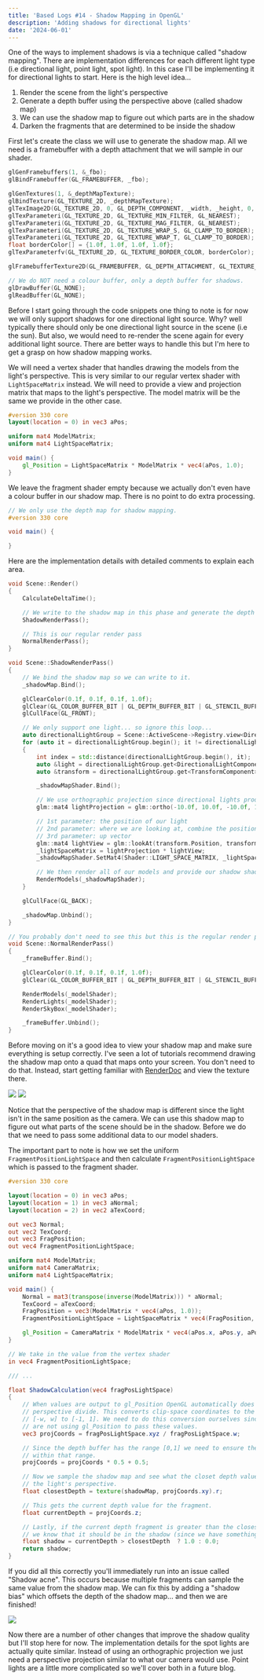 ```yaml
---
title: 'Based Logs #14 - Shadow Mapping in OpenGL'
description: 'Adding shadows for directional lights'
date: '2024-06-01'
---
```


One of the ways to implement shadows is via a technique called "shadow mapping". There are implementation differences for each different light type (i.e directional light, point light, spot light). In this case I'll be implementing it for directional lights to start. Here is the high level idea...

1. Render the scene from the light's perspective
2. Generate a depth buffer using the perspective above (called shadow map)
3. We can use the shadow map to figure out which parts are in the shadow
4. Darken the fragments that are determined to be inside the shadow

First let's create the class we will use to generate the shadow map. All we need is a framebuffer with a depth attachment that we will sample in our shader.

```cpp
glGenFramebuffers(1, &_fbo);
glBindFramebuffer(GL_FRAMEBUFFER, _fbo);

glGenTextures(1, &_depthMapTexture);
glBindTexture(GL_TEXTURE_2D, _depthMapTexture);
glTexImage2D(GL_TEXTURE_2D, 0, GL_DEPTH_COMPONENT, _width, _height, 0, GL_DEPTH_COMPONENT, GL_FLOAT, NULL);
glTexParameteri(GL_TEXTURE_2D, GL_TEXTURE_MIN_FILTER, GL_NEAREST);
glTexParameteri(GL_TEXTURE_2D, GL_TEXTURE_MAG_FILTER, GL_NEAREST);
glTexParameteri(GL_TEXTURE_2D, GL_TEXTURE_WRAP_S, GL_CLAMP_TO_BORDER);
glTexParameteri(GL_TEXTURE_2D, GL_TEXTURE_WRAP_T, GL_CLAMP_TO_BORDER);
float borderColor[] = {1.0f, 1.0f, 1.0f, 1.0f};
glTexParameterfv(GL_TEXTURE_2D, GL_TEXTURE_BORDER_COLOR, borderColor);

glFramebufferTexture2D(GL_FRAMEBUFFER, GL_DEPTH_ATTACHMENT, GL_TEXTURE_2D, _depthMapTexture, 0);

// We do NOT need a colour buffer, only a depth buffer for shadows.
glDrawBuffer(GL_NONE);
glReadBuffer(GL_NONE);
```

Before I start going through the code snippets one thing to note is for now we will only support shadows for one directional light source. Why? well typically there should only be one directional light source in the scene (i.e the sun). But also, we would need to re-render the scene again for every additional light source. There are better ways to handle this but I'm here to get a grasp on how shadow mapping works.

We will need a vertex shader that handles drawing the models from the light's perspective. This is very similar to our regular vertex shader with `LightSpaceMatrix` instead. We will need to provide a view and projection matrix that maps to the light's perspective. The model matrix will be the same we provide in the other case.

```glsl
#version 330 core
layout(location = 0) in vec3 aPos;

uniform mat4 ModelMatrix;
uniform mat4 LightSpaceMatrix;

void main() {
    gl_Position = LightSpaceMatrix * ModelMatrix * vec4(aPos, 1.0);
}

```

We leave the fragment shader empty because we actually don't even have a colour buffer in our shadow map. There is no point to do extra processing.

```glsl
// We only use the depth map for shadow mapping.
#version 330 core

void main() {

}
```

Here are the implementation details with detailed comments to explain each area.

```cpp
void Scene::Render()
{
    CalculateDeltaTime();

    // We write to the shadow map in this phase and generate the depth texture
    ShadowRenderPass();

    // This is our regular render pass
    NormalRenderPass();
}
```

```cpp
void Scene::ShadowRenderPass()
{
    // We bind the shadow map so we can write to it.
    _shadowMap.Bind();

    glClearColor(0.1f, 0.1f, 0.1f, 1.0f);
    glClear(GL_COLOR_BUFFER_BIT | GL_DEPTH_BUFFER_BIT | GL_STENCIL_BUFFER_BIT);
    glCullFace(GL_FRONT);

    // We only support one light... so ignore this loop...
    auto directionalLightGroup = Scene::ActiveScene->Registry.view<DirectionalLightComponent, TransformComponent>();
    for (auto it = directionalLightGroup.begin(); it != directionalLightGroup.end(); ++it)
    {
        int index = std::distance(directionalLightGroup.begin(), it);
        auto &light = directionalLightGroup.get<DirectionalLightComponent>(*it);
        auto &transform = directionalLightGroup.get<TransformComponent>(*it);

        _shadowMapShader.Bind();

        // We use orthographic projection since directional lights produce light from the exact same angle.
        glm::mat4 lightProjection = glm::ortho(-10.0f, 10.0f, -10.0f, 10.0f, 0.1f, 10.0f);

        // 1st parameter: the position of our light
        // 2nd parameter: where we are looking at, combine the position and the direction of the light
        // 3rd parameter: up vector
        glm::mat4 lightView = glm::lookAt(transform.Position, transform.Position + transform.GetDirection(), glm::vec3(0.0, 1.0, 0.0));
        _lightSpaceMatrix = lightProjection * lightView;
        _shadowMapShader.SetMat4(Shader::LIGHT_SPACE_MATRIX, _lightSpaceMatrix);

        // We then render all of our models and provide our shadow shader.
        RenderModels(_shadowMapShader);
    }

    glCullFace(GL_BACK);

    _shadowMap.Unbind();
}
```

```cpp
// You probably don't need to see this but this is the regular render pass.
void Scene::NormalRenderPass()
{
    _frameBuffer.Bind();

    glClearColor(0.1f, 0.1f, 0.1f, 1.0f);
    glClear(GL_COLOR_BUFFER_BIT | GL_DEPTH_BUFFER_BIT | GL_STENCIL_BUFFER_BIT);

    RenderModels(_modelShader);
    RenderLights(_modelShader);
    RenderSkyBox(_modelShader);

    _frameBuffer.Unbind();
}
```

Before moving on it's a good idea to view your shadow map and make sure everything is setup correctly. I've seen a lot of tutorials recommend drawing the shadow map onto a quad that maps onto your screen. You don't need to do that. Instead, start getting familiar with [RenderDoc](https://matek.dev/blog/basedlogs-7/) and view the texture there.

<Img src="regular.jpg" />

<Img src="shadowmap.jpg" />

Notice that the perspective of the shadow map is different since the light isn't in the same position as the camera. We can use this shadow map to figure out what parts of the scene should be in the shadow. Before we do that we need to pass some additional data to our model shaders.

The important part to note is how we set the uniform `FragmentPositionLightSpace` and then calculate `FragmentPositionLightSpace` which is passed to the fragment shader.

```glsl
#version 330 core

layout(location = 0) in vec3 aPos;
layout(location = 1) in vec3 aNormal;
layout(location = 2) in vec2 aTexCoord;

out vec3 Normal;
out vec2 TexCoord;
out vec3 FragPosition;
out vec4 FragmentPositionLightSpace;

uniform mat4 ModelMatrix;
uniform mat4 CameraMatrix;
uniform mat4 LightSpaceMatrix;

void main() {
    Normal = mat3(transpose(inverse(ModelMatrix))) * aNormal;
    TexCoord = aTexCoord;
    FragPosition = vec3(ModelMatrix * vec4(aPos, 1.0));
    FragmentPositionLightSpace = LightSpaceMatrix * vec4(FragPosition, 1.0);

    gl_Position = CameraMatrix * ModelMatrix * vec4(aPos.x, aPos.y, aPos.z, 1.0);
}
```

```glsl
// We take in the value from the vertex shader
in vec4 FragmentPositionLightSpace;

/// ...

float ShadowCalculation(vec4 fragPosLightSpace)
{
    // When values are output to gl_Position OpenGL automatically does a
    // perspective divide. This converts clip-space coordinates to the range
    // [-w, w] to [-1, 1]. We need to do this conversion ourselves since we
    // are not using gl_Position to pass these values.
    vec3 projCoords = fragPosLightSpace.xyz / fragPosLightSpace.w;

    // Since the depth buffer has the range [0,1] we need to ensure they are
    // within that range.
    projCoords = projCoords * 0.5 + 0.5;

    // Now we sample the shadow map and see what the closet depth value is from
    // the light's perspective.
    float closestDepth = texture(shadowMap, projCoords.xy).r;

    // This gets the current depth value for the fragment.
    float currentDepth = projCoords.z;

    // Lastly, if the current depth fragment is greater than the closestDepth, then
    // we know that it should be in the shadow (since we have something infront).
    float shadow = currentDepth > closestDepth  ? 1.0 : 0.0;
    return shadow;
}
```

If you did all this correctly you'll immediately run into an issue called "Shadow acne". This occurs because multiple fragments can sample the same value from the shadow map. We can fix this by adding a "shadow bias" which offsets the depth of the shadow map... and then we are finished!

<Img src="result.jpg" />

Now there are a number of other changes that improve the shadow quality but I'll stop here for now. The implementation details for the spot lights are actually quite similar. Instead of using an orthographic projection we just need a perspective projection similar to what our camera would use. Point lights are a little more complicated so we'll cover both in a future blog.

<Spotify src="track/3ozivYJGJGq6TSzdy8m64X?si=7a53a43dc07d4ee0" />
